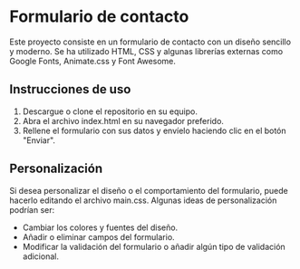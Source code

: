# Formulario de contacto
Este proyecto consiste en un formulario de contacto con un diseño sencillo y moderno. Se ha utilizado HTML, CSS y algunas librerías externas como Google Fonts, Animate.css y Font Awesome.

## Instrucciones de uso
1. Descargue o clone el repositorio en su equipo.
2. Abra el archivo index.html en su navegador preferido.
3. Rellene el formulario con sus datos y envíelo haciendo clic en el botón "Enviar".

## Personalización
Si desea personalizar el diseño o el comportamiento del formulario, puede hacerlo editando el archivo main.css. Algunas ideas de personalización podrían ser:

- Cambiar los colores y fuentes del diseño.
- Añadir o eliminar campos del formulario.
- Modificar la validación del formulario o añadir algún tipo de validación adicional.
